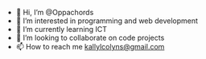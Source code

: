 - 👋 Hi, I’m @Oppachords
- 👀 I’m interested in programming and web development 
- 🌱 I’m currently learning ICT
- 💞️ I’m looking to collaborate on code projects
- 📫 How to reach me kallylcolyns@gmail.com

<!---
Oppachords/Oppachords is a ✨ special ✨ repository because its `README.md` (this file) appears on your GitHub profile.
You can click the Preview link to take a look at your changes.
--->
